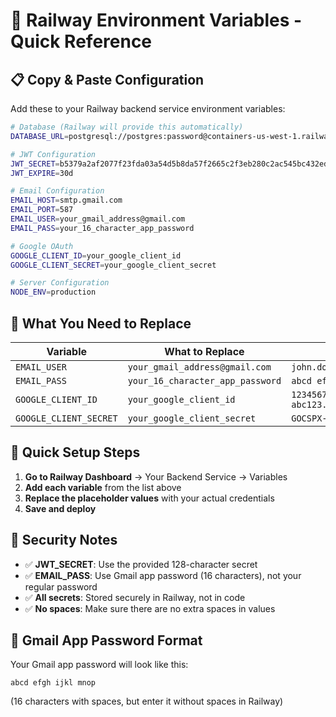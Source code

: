 # 🚀 Railway Environment Variables - Quick Reference

## 📋 **Copy & Paste Configuration**

Add these to your Railway backend service environment variables:

```bash
# Database (Railway will provide this automatically)
DATABASE_URL=postgresql://postgres:password@containers-us-west-1.railway.app:5432/railway

# JWT Configuration
JWT_SECRET=b5379a2af2077f23fda03a54d5b8da57f2665c2f3eb280c2ac545bc432edfa61fa8e6015d3d47d8ccddac0580ad0a978fd3b097a5aa3c8965b55f80849c6a9f6
JWT_EXPIRE=30d

# Email Configuration
EMAIL_HOST=smtp.gmail.com
EMAIL_PORT=587
EMAIL_USER=your_gmail_address@gmail.com
EMAIL_PASS=your_16_character_app_password

# Google OAuth
GOOGLE_CLIENT_ID=your_google_client_id
GOOGLE_CLIENT_SECRET=your_google_client_secret

# Server Configuration
NODE_ENV=production
```

## 🔧 **What You Need to Replace**

| Variable | What to Replace | Example |
|----------|----------------|---------|
| `EMAIL_USER` | `your_gmail_address@gmail.com` | `john.doe@gmail.com` |
| `EMAIL_PASS` | `your_16_character_app_password` | `abcd efgh ijkl mnop` |
| `GOOGLE_CLIENT_ID` | `your_google_client_id` | `123456789-abc123.apps.googleusercontent.com` |
| `GOOGLE_CLIENT_SECRET` | `your_google_client_secret` | `GOCSPX-your_secret_here` |

## 🎯 **Quick Setup Steps**

1. **Go to Railway Dashboard** → Your Backend Service → Variables
2. **Add each variable** from the list above
3. **Replace the placeholder values** with your actual credentials
4. **Save and deploy**

## 🔐 **Security Notes**

- ✅ **JWT_SECRET**: Use the provided 128-character secret
- ✅ **EMAIL_PASS**: Use Gmail app password (16 characters), not your regular password
- ✅ **All secrets**: Stored securely in Railway, not in code
- ✅ **No spaces**: Make sure there are no extra spaces in values

## 📧 **Gmail App Password Format**

Your Gmail app password will look like this:
```
abcd efgh ijkl mnop
```
(16 characters with spaces, but enter it without spaces in Railway) 